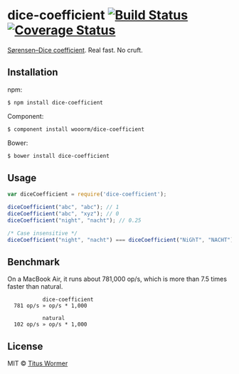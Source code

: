 # dice-coefficient [![Build Status](https://img.shields.io/travis/wooorm/dice-coefficient.svg?style=flat)](https://travis-ci.org/wooorm/dice-coefficient) [![Coverage Status](https://img.shields.io/coveralls/wooorm/dice-coefficient.svg?style=flat)](https://coveralls.io/r/wooorm/dice-coefficient?branch=master)

[Sørensen–Dice coefficient](http://en.wikipedia.org/wiki/Sørensen–Dice_coefficient). Real fast. No cruft.

## Installation

npm:
```sh
$ npm install dice-coefficient
```

Component:
```sh
$ component install wooorm/dice-coefficient
```

Bower:
```sh
$ bower install dice-coefficient
```

## Usage

```js
var diceCoefficient = require('dice-coefficient');

diceCoefficient("abc", "abc"); // 1
diceCoefficient("abc", "xyz"); // 0
diceCoefficient("night", "nacht"); // 0.25

/* Case insensitive */
diceCoefficient("night", "nacht") === diceCoefficient("NiGhT", "NACHT"); // true
```

## Benchmark

On a MacBook Air, it runs about 781,000 op/s, which is more than 7.5 times faster than natural.

```
           dice-coefficient
  781 op/s » op/s * 1,000

           natural
  102 op/s » op/s * 1,000
```

## License

MIT © [Titus Wormer](http://wooorm.com)
